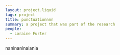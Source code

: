 ```yaml
---
layout: project.liquid
tags: project
title: punctuationnnn
summary: a project that was part of the research
people:
  - Loraine Furter
---
```

naninaninaiania